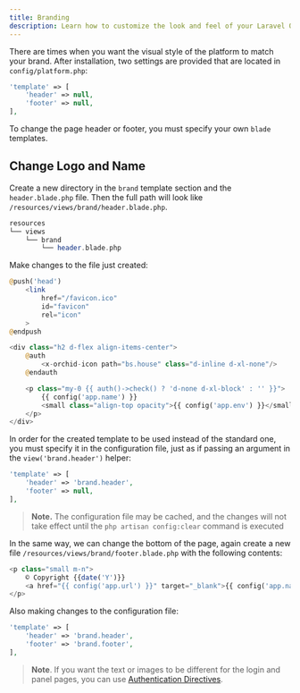 ```yaml
---
title: Branding
description: Learn how to customize the look and feel of your Laravel Orchid application with the Branding documentation page. Discover how to set your own logo, choose custom colors, and more to make your application truly your own.
---
```


There are times when you want the visual style of the platform to match your brand.
After installation, two settings are provided that are located in `config/platform.php`:

```php
'template' => [
    'header' => null,
    'footer' => null,
],
```

To change the page header or footer, you must specify your own `blade` templates.


## Change Logo and Name

Create a new directory in the `brand` template section and the` header.blade.php` file.
Then the full path will look like `/resources/views/brand/header.blade.php`.

```php
resources          
└── views
    └── brand
        └── header.blade.php
```

 
Make changes to the file just created:

```php
@push('head')
    <link
        href="/favicon.ico"
        id="favicon"
        rel="icon"
    >
@endpush

<div class="h2 d-flex align-items-center">
    @auth
        <x-orchid-icon path="bs.house" class="d-inline d-xl-none"/>
    @endauth

    <p class="my-0 {{ auth()->check() ? 'd-none d-xl-block' : '' }}">
        {{ config('app.name') }}
        <small class="align-top opacity">{{ config('app.env') }}</small>
    </p>
</div>
```
 
In order for the created template to be used instead of the standard one, you must specify it in the configuration file,
just as if passing an argument in the `view('brand.header')` helper:

  
```php
'template' => [
    'header' => 'brand.header',
    'footer' => null,
],
```

> **Note.** The configuration file may be cached, and the changes will not take effect until the `php artisan config:clear` command is executed


In the same way, we can change the bottom of the page, again create a new file `/resources/views/brand/footer.blade.php` with the following contents:


```php
<p class="small m-n">
    © Copyright {{date('Y')}} 
    <a href="{{ config('app.url') }}" target="_blank">{{ config('app.name') }}</a>
</p>
```

Also making changes to the configuration file:

```php
'template' => [
    'header' => 'brand.header',
    'footer' => 'brand.footer',
],
```

> **Note**. If you want the text or images to be different for the login and panel pages, you can use [Authentication Directives](https://laravel.com/docs/blade#authentication-directives).
